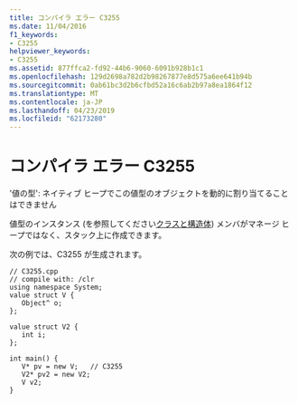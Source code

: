 ```yaml
---
title: コンパイラ エラー C3255
ms.date: 11/04/2016
f1_keywords:
- C3255
helpviewer_keywords:
- C3255
ms.assetid: 877ffca2-fd92-44b6-9060-6091b928b1c1
ms.openlocfilehash: 129d2698a782d2b98267877e8d575a6ee641b94b
ms.sourcegitcommit: 0ab61bc3d2b6cfbd52a16c6ab2b97a8ea1864f12
ms.translationtype: MT
ms.contentlocale: ja-JP
ms.lasthandoff: 04/23/2019
ms.locfileid: "62173280"
---
```

# <a name="compiler-error-c3255"></a>コンパイラ エラー C3255

'値の型': ネイティブ ヒープでこの値型のオブジェクトを動的に割り当てることはできません

値型のインスタンス (を参照してください[クラスと構造体](../../extensions/classes-and-structs-cpp-component-extensions.md)) メンバがマネージ ヒープではなく、スタック上に作成できます。

次の例では、C3255 が生成されます。

```
// C3255.cpp
// compile with: /clr
using namespace System;
value struct V {
   Object^ o;
};

value struct V2 {
   int i;
};

int main() {
   V* pv = new V;   // C3255
   V2* pv2 = new V2;
   V v2;
}
```
